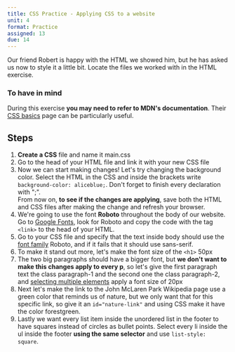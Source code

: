 ```yaml
---
title: CSS Practice - Applying CSS to a website
unit: 4
format: Practice
assigned: 13
due: 14
---
```

Our friend Robert is happy with the HTML we showed him, but he has asked us now to style it a little bit. Locate the files we worked with in the HTML exercise.

### To have in mind

During this exercise **you may need to refer to MDN's documentation**. Their [CSS basics](https://developer.mozilla.org/en-US/docs/Learn/Getting_started_with_the_web/CSS_basics) page can be particularly useful.

## Steps

1. **Create a CSS** file and name it main.css
2. Go to the head of your HTML file and link it with your new CSS file
3. Now we can start making changes! Let's try changing the background color. Select the HTML in the CSS and inside the brackets write `background-color: aliceblue;`. Don't forget to finish every declaration with ";".\
   From now on, **to see if the changes are applying**, save both the HTML and CSS files after making the change and refresh your browser.
4. We're going to use the font **Roboto** throughout the body of our website. Go to [Google Fonts](https://fonts.google.com/), look for Roboto and copy the code with the tag `<link>` to the head of your HTML.
5. Go to your CSS file and specify that the text inside body should use the [font family](https://developer.mozilla.org/en-US/docs/Web/CSS/font-family) Roboto, and if it fails that it should use sans-serif.
6. To make it stand out more, let's make the font size of the `<h1>` 50px
7. The two big paragraphs should have a bigger font, but **we don't want to make this changes apply to every p**, so let's give the first paragraph text the class paragraph-1 and the second one the class paragraph-2, and [selecting multiple elements](https://developer.mozilla.org/en-US/docs/Learn/Getting_started_with_the_web/CSS_basics#Selecting_multiple_elements) apply a font size of 20px
8. Next let's make the link to the John McLaren Park Wikipedia page use a green color that reminds us of nature, but we only want that for this specific link, so give it an `id="nature-link"` and using CSS make it have the color forestgreen.
9. Lastly we want every list item inside the unordered list in the footer to have squares instead of circles as bullet points. Select every li inside the ul inside the footer **using the same selector** and use `list-style: square`.
